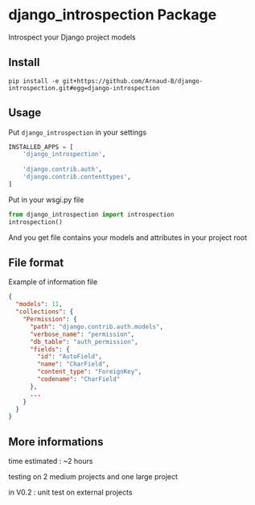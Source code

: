 # django_introspection Package

Introspect your Django project models

## Install

`pip install -e git+https://github.com/Arnaud-B/django-introspection.git#egg=django-introspection`

## Usage

Put ```django_introspection``` in your settings

   ```python
  INSTALLED_APPS = [
       'django_introspection',
       
       'django.contrib.auth',
       'django.contrib.contenttypes',
  ] 
  ```

Put in your wsgi.py file

   ```python
   from django_introspection import introspection
   introspection()
  ```

And you get file contains your models and attributes in your project root


## File format

Example of information file


```json
{
  "models": 11,
  "collections": {
    "Permission": {
      "path": "django.contrib.auth.models",
      "verbose_name": "permission",
      "db_table": "auth_permission",
      "fields": {
        "id": "AutoField",
        "name": "CharField",
        "content_type": "ForeignKey",
        "codename": "CharField"
      },
      ...
    }
  }
}
```

## More informations

time estimated : ~2 hours

testing on 2 medium projects and one large project

in V0.2 : unit test on external projects